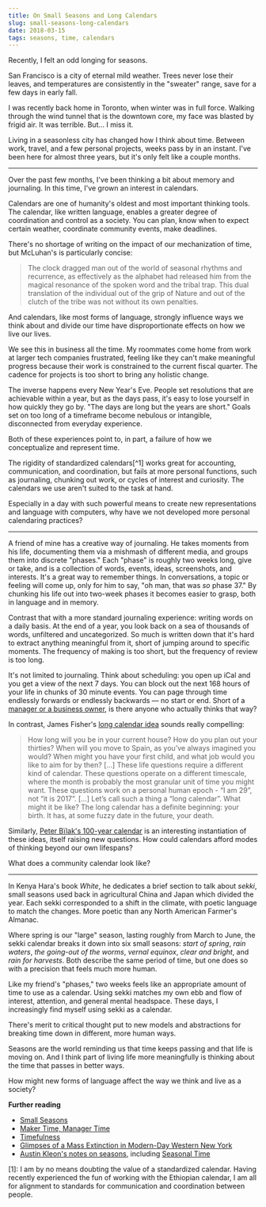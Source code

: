 ```yaml
---
title: On Small Seasons and Long Calendars
slug: small-seasons-long-calendars
date: 2018-03-15
tags: seasons, time, calendars
---
```


Recently, I felt an odd longing for seasons.

San Francisco is a city of eternal mild weather. Trees never lose their leaves, and temperatures are consistently in the "sweater" range, save for a few days in early fall.

I was recently back home in Toronto, when winter was in full force. Walking through the wind tunnel that is the downtown core, my face was blasted by frigid air. It was terrible. But… I miss it.

Living in a seasonless city has changed how I think about time. Between work, travel, and a few personal projects, weeks pass by in an instant. I've been here for almost three years, but it's only felt like a couple months.

---

Over the past few months, I've been thinking a bit about memory and journaling. In this time, I've grown an interest in calendars.

Calendars are one of humanity's oldest and most important thinking tools. The calendar, like written language, enables a greater degree of coordination and control as a society. You can plan, know when to expect certain weather, coordinate community events, make deadlines.

There's no shortage of writing on the impact of our mechanization of time, but McLuhan's is particularly concise:

> The clock dragged man out of the world of seasonal rhythms and recurrence, as effectively as the alphabet had released him from the magical resonance of the spoken word and the tribal trap. This dual translation of the individual out of the grip of Nature and out of the clutch of the tribe was not without its own penalties.

And calendars, like most forms of language, strongly influence ways we think about and divide our time have disproportionate effects on how we live our lives.

We see this in business all the time. My roommates come home from work at larger tech companies frustrated, feeling like they can't make meaningful progress because their work is constrained to the current fiscal quarter. The cadence for projects is too short to bring any holistic change.

The inverse happens every New Year's Eve. People set resolutions that are achievable within a year, but as the days pass, it's easy to lose yourself in how quickly they go by. "The days are long but the years are short." Goals set on too long of a timeframe become nebulous or intangible, disconnected from everyday experience.

Both of these experiences point to, in part, a failure of how we conceptualize and represent time.

The rigidity of standardized calendars[^1] works great for accounting, communication, and coordination, but fails at more personal functions, such as journaling, chunking out work, or cycles of interest and curiosity. The calendars we use aren't suited to the task at hand.

Especially in a day with such powerful means to create new representations and language with computers, why have we not developed more personal calendaring practices?

---

A friend of mine has a creative way of journaling. He takes moments from his life, documenting them via a mishmash of different media, and groups them into discrete "phases." Each "phase" is roughly two weeks long, give or take, and is a collection of words, events, ideas, screenshots, and interests. It's a great way to remember things. In conversations, a topic or feeling will come up, only for him to say, "oh man, that was _so_ phase 37." By chunking his life out into two-week phases it becomes easier to grasp, both in language and in memory.

Contrast that with a more standard journaling experience: writing words on a daily basis. At the end of a year, you look back on a sea of thousands of words, unfiltered and uncategorized. So much is written down that it's hard to extract anything meaningful from it, short of jumping around to specific moments. The frequency of making is too short, but the frequency of review is too long.

It's not limited to journaling. Think about scheduling: you open up iCal and you get a view of the next 7 days. You can block out the next 168 hours of your life in chunks of 30 minute events. You can page through time endlessly forwards or endlessly backwards — no start or end. Short of a [manager or a business owner](http://www.paulgraham.com/makersschedule.html), is there anyone who actually thinks that way?

In contrast, James Fisher's [long calendar idea](https://jameshfisher.com/2017/06/06/long-calendar) sounds really compelling:

> How long will you be in your current house? How do you plan out your thirties? When will you move to Spain, as you’ve always imagined you would? When might you have your first child, and what job would you like to aim for by then? […]
> These life questions require a different kind of calendar. These questions operate on a different timescale, where the month is probably the most granular unit of time you might want. These questions work on a personal human epoch - “I am 29”, not “it is 2017”. […]
> Let’s call such a thing a “long calendar”. What might it be like? The long calendar has a definite beginning: your birth. It has, at some fuzzy date in the future, your death.

Similarly, [Peter Bïlak's 100-year calendar](https://www.typotheque.com/posters/the_100-year_calendar) is an interesting instantiation of these ideas, itself raising new questions. How could calendars afford modes of thinking beyond our own lifespans?

What does a community calendar look like?

---

In Kenya Hara's book _White_, he dedicates a brief section to talk about _sekki_, small seasons used back in agricultural China and Japan which divided the year. Each sekki corresponded to a shift in the climate, with poetic language to match the changes. More poetic than any North American Farmer's Almanac.

Where spring is our "large" season, lasting roughly from March to June, the sekki calendar breaks it down into six small seasons: _start of spring_, _rain waters_, _the going-out of the worms_, _vernal equinox_, _clear and bright_, and _rain for harvests_. Both describe the same period of time, but one does so with a precision that feels much more human.

Like my friend's "phases," two weeks feels like an appropriate amount of time to use as a calendar. Using sekki matches my own ebb and flow of interest, attention, and general mental headspace. These days, I increasingly find myself using sekki as a calendar.

There's merit to critical thought put to new models and abstractions for breaking time down in different, more human ways.

Seasons are the world reminding us that time keeps passing and that life is moving on. And I think part of living life more meaningfully is thinking about the time that passes in better ways.

How might new forms of language affect the way we think and live as a society?

**Further reading**

- [Small Seasons](https://smallseasons.guide/)
- [Maker Time, Manager Time](http://www.paulgraham.com/makersschedule.html)
- [Timefulness](https://press.princeton.edu/titles/13234.html)
- [Glimpses of a Mass Extinction in Modern-Day Western New York](https://www.newyorker.com/science/elements/glimpses-of-a-mass-extinction-in-modern-day-western-new-york)
- [Austin Kleon's notes on seasons](https://austinkleon.com/tag/seasons/), including [Seasonal Time](https://austinkleon.com/2017/10/02/seasonal-time/)

[1]: I am by no means doubting the value of a standardized calendar. Having recently experienced the fun of working with the Ethiopian calendar, I am all for alignment to standards for communication and coordination between people.
